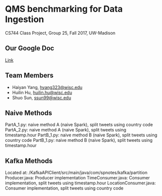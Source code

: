 # QMS benchmarking for Data Ingestion
CS744 Class Project, Group 25, Fall 2017, UW-Madison

## Our Google Doc
[Link](https://docs.google.com/document/d/1Ye_3bJwN56e8-dQpvXinvqrP1m8jophdcGq9C7kqjrY/edit?ts=59d69257)

## Team Members
- Haiyan Yang, hyang323@wisc.edu
- Huilin Hu, huilin.hu@wisc.edu
- Shuo Sun, ssun99@wisc.edu

## Naive Methods
PartA_1.py: naive method A (naive Spark), split tweets using country code
PartA_2.py: naive method A (naive Spark), split tweets using timestamp.hour
PartB_1.py: naive method B (naive Spark), split tweets using country code
PartB_1.py: naive method B (naive Spark), split tweets using timestamp.hour

## Kafka Methods
Located at: /KafkaAPIClient/src/main/java/com/spnotes/kafka/partition
Producer.java: Producer implementation
TimeConsumer.java: Consumer implementation, split tweets using timestamp.hour
LocationConsumer.java: Consumer implementation, split tweets using country code
